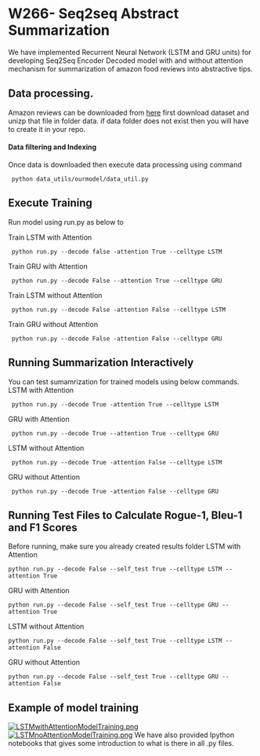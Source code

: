 # W266- Seq2seq Abstract Summarization
We have implemented Recurrent Neural Network (LSTM and GRU units) for developing Seq2Seq Encoder Decoded model with and without attention mechanism for
summarization of amazon food reviews into abstractive tips.
## Data processing.
Amazon reviews can be downloaded from
<a href="https://snap.stanford.edu/data/web-FineFoods.html">here</a>
first download dataset and unizp that file in folder data. if data folder does not exist then you will have to create it in your repo.

#### Data filtering and Indexing
Once data is downloaded then execute data processing using command
```
 python data_utils/ourmodel/data_util.py
```
## Execute Training

Run model using run.py as below to

Train LSTM with Attention
```
 python run.py --decode false -attention True --celltype LSTM
```
Train GRU with Attention
```
 python run.py --decode False --attention True --celltype GRU
```
Train LSTM without Attention
```
 python run.py --decode False -attention False --celltype LSTM
```
Train GRU without Attention
```
 python run.py --decode False -attention False --celltype GRU
```
## Running Summarization Interactively

You can test sumamrization for trained models using below commands.
 LSTM with Attention
```
 python run.py --decode True -attention True --celltype LSTM
```
GRU with Attention
```
 python run.py --decode True --attention True --celltype GRU
```
LSTM without Attention
```
 python run.py --decode True -attention False --celltype LSTM
```
GRU without Attention
```
 python run.py --decode True -attention False --celltype GRU
```

## Running Test Files to Calculate Rogue-1, Bleu-1 and F1 Scores
Before running, make sure you already created results folder
 LSTM with Attention
```
python run.py --decode False --self_test True --celltype LSTM --attention True
```
GRU with Attention
```
python run.py --decode False --self_test True --celltype GRU --attention True
```
LSTM without Attention
```
python run.py --decode False --self_test True --celltype LSTM --attention False
```
GRU without Attention
```
python run.py --decode False --self_test True --celltype GRU --attention False
```
## Example of model training

[![LSTMwithAttentionModelTraining.png](https://s22.postimg.org/isl6ucd0h/LSTMwith_Attention_Model_Training.png)](https://postimg.org/image/t2nltl2vx/)
[![LSTMnoAttentionModelTraining.png](https://s28.postimg.org/om4xtshml/LSTMno_Attention_Model_Training.png)](https://postimg.org/image/njurb8yt5/)
We have also provided Ipython notebooks that gives some introduction to what is there in all .py files.
